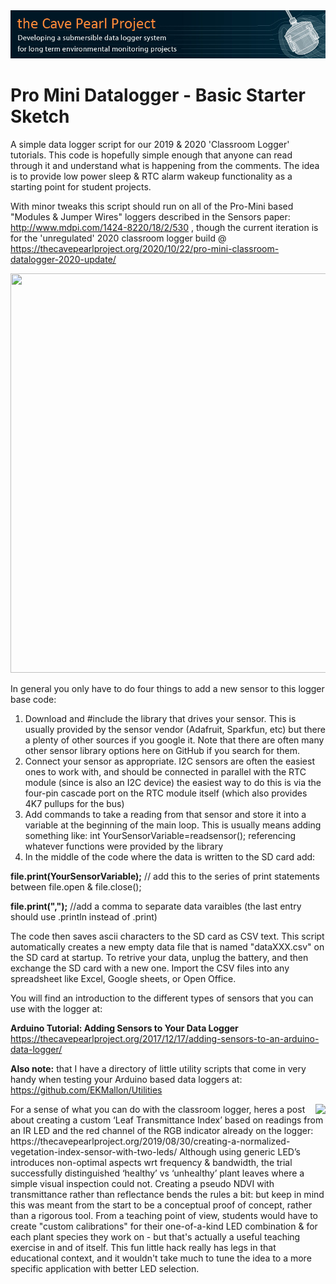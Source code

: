 <img src="https://github.com/EKMallon/The_Cave_Pearl_Project_CURRENT_codebuilds/blob/master/images/CavePearlProjectBanner_130x850px.jpg">

# Pro Mini Datalogger - Basic Starter Sketch
A simple data logger script for our 2019 & 2020 'Classroom Logger' tutorials. This code is hopefully simple enough that anyone can read through it and understand what is happening from the comments. The idea is to provide low power sleep & RTC alarm wakeup functionality as a starting point for student projects.

With minor tweaks this script should run on all of the Pro-Mini based "Modules &amp; Jumper Wires" loggers described in the Sensors paper: http://www.mdpi.com/1424-8220/18/2/530 , though the current iteration is for the 'unregulated' 2020 classroom logger build @  
https://thecavepearlproject.org/2020/10/22/pro-mini-classroom-datalogger-2020-update/

<img src="https://github.com/EKMallon/Pro-Mini-Datalogger---Basic-Starter-Sketch/blob/master/images/2020_ClassroomLogger-Assembled_900pixw.jpg" height="639" width="600">

In general you only have to do four things to add a new sensor to this logger base code:

1) Download and #include the library that drives your sensor. This is usually provided by the sensor vendor (Adafruit, Sparkfun, etc) but there a plenty of other sources if you google it. Note that there are often many other sensor library options here on GitHub if you search for them.
2) Connect your sensor as appropriate. I2C sensors are often the easiest ones to work with, and should be connected in parallel with the RTC module (since is also an I2C device) the easiest way to do this is via the four-pin cascade port on the RTC module itself (which also provides 4K7 pullups for the bus)
3) Add commands to take a reading from that sensor and store it into a variable at the beginning of the main loop. This is usually means adding something like: 
int YourSensorVariable=readsensor();  referencing whatever functions were provided by the library
4) In the middle of the code where the data is written to the SD card add:

**file.print(YourSensorVariable);** // add this to the series of print statements between file.open & file.close();

**file.print(",");** //add a comma to separate data varaibles (the last entry should use .println instead of .print)

The code then saves ascii characters to the SD card as CSV text. This script automatically creates a new empty data file that is named "dataXXX.csv" on the SD card at startup. To retrive your data, unplug the battery, and then exchange the SD card with a new one. Import the CSV files into any spreadsheet like Excel, Google sheets, or Open Office. 

You will find an introduction to the different types of sensors that you can use with the logger at:

**Arduino Tutorial: Adding Sensors to Your Data Logger**
https://thecavepearlproject.org/2017/12/17/adding-sensors-to-an-arduino-data-logger/

**Also note:** that I have a directory of little utility scripts that come in very handy when testing your Arduino based data loggers at: https://github.com/EKMallon/Utilities

<img src="https://github.com/EKMallon/Pro-Mini-Datalogger---Basic-Starter-Sketch/blob/master/images/LeafTransmittanceTrials@UTJ_300pixw.jpg" align="right">
For a sense of what you can do with the classroom logger, heres a post about creating a custom ‘Leaf Transmittance Index’ based on readings from an IR LED and the red channel of the RGB indicator already on the logger: https://thecavepearlproject.org/2019/08/30/creating-a-normalized-vegetation-index-sensor-with-two-leds/ Although using generic LED’s introduces non-optimal aspects wrt frequency & bandwidth, the trial successfully distinguished ‘healthy’ vs ‘unhealthy’ plant leaves where a simple visual inspection could not. Creating a pseudo NDVI with transmittance rather than reflectance bends the rules a bit: but keep in mind this was meant from the start to be a conceptual proof of concept, rather than a rigorous tool. From a teaching point of view, students would have to create "custom calibrations" for their one-of-a-kind LED combination & for each plant species they work on - but that's actually a useful teaching exercise in and of itself. This fun little hack really has legs in that educational context, and it wouldn't take much to tune the idea to a more specific application with better LED selection.
